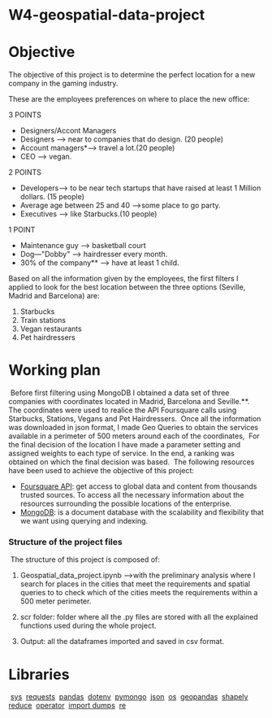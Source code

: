 # W4-geospatial-data-project

# Objective

The objective of this project is to determine the perfect location for a new company in the gaming industry.

These are the employees preferences on where to place the new office:

3 POINTS
- Designers/Accont Managers 
- Designers --> near to companies that do design. (20 people)
- Account managers*--> travel a lot.(20 people) 
- CEO --> vegan.

2 POINTS
- Developers--> to be near tech startups that have raised at least 1 Million dollars. (15 people)
- Average age between 25 and 40 -->some place to go party.
- Executives --> like Starbucks.(10 people)

1 POINT
- Maintenance guy --> basketball court 
- Dog—"Dobby" --> hairdresser every month. 
- 30% of the company** --> have at least 1 child.


Based on all the information given by the employees, the first filters I applied to look for the best location between the three options (Seville, Madrid and Barcelona) are: 

 1. Starbucks
 2. Train stations
 3. Vegan restaurants
 4. Pet hairdressers

 # Working plan 
​​
Before first filtering using MongoDB I obtained a data set of three companies with coordinates located in Madrid, Barcelona and Seville.**. 
​
The coordinates were used to realice the API Foursquare calls using Starbucks, Stations, Vegans and Pet Hairdressers.
​
Once all the information was downloaded in json format, I made Geo Queries to obtain the services available in a perimeter of 500 meters around each of the coordinates,
​
For the final decision of the location I have made a parameter setting and assigned weights to each type of service. In the end, a ranking was obtained on which the final decision was based. 
​
The following resources have been used to achieve the objective of this project: 
​
-  [Foursquare API](https://foursquare.com/): get access to global data and  content from thousands trusted sources. To access all the necessary information about the resources surrounding the possible locations of the enterprise. 
- [MongoDB](https://www.mongodb.com/): is a document database with the scalability and flexibility that we want using querying and indexing. 

### Structure of the project files
​
The structure of this project is composed of:
 1. Geospatial_data_project.ipynb -->with the preliminary analysis where I search for places in the cities that meet the requirements and spatial queries to to check which of the cities meets the requirements within a 500 meter perimeter.
​
 2. scr folder: folder where all the .py files are stored with all the explained functions used during the whole project. 

 3. Output: all the dataframes imported and saved in csv format. 
​
​
# Libraries
​
[sys](https://docs.python.org/3/library/sys.html)
​
[requests](https://pypi.org/project/requests/2.7.0/)
​
[pandas](https://pandas.pydata.org/)
​
[dotenv](https://pypi.org/project/python-dotenv/)
​
[pymongo](https://www.mongodb.com/2)
​
[json](https://docs.python.org/3/library/json.html)
​
[os](https://docs.python.org/3/library/os.html)
​
[geopandas](https://geopandas.org/)
​
[shapely](https://pypi.org/project/Shapely/)
​
[reduce](https://docs.python.org/3/library/functools.html)
​
[operator](https://docs.python.org/3/library/operator.html)
​
[import dumps](https://pymongo.readthedocs.io/en/stable/api/bson/json_util.html)
​
[re](https://docs.python.org/3/library/re.html)